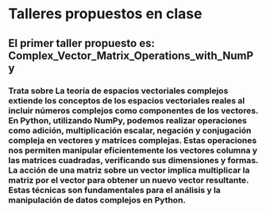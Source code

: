 # Talleres propuestos en clase
## El primer taller propuesto es: Complex_Vector_Matrix_Operations_with_NumPy
### Trata sobre La teoría de espacios vectoriales complejos extiende los conceptos de los espacios vectoriales reales al incluir números complejos como componentes de los vectores. En Python, utilizando NumPy, podemos realizar operaciones como adición, multiplicación escalar, negación y conjugación compleja en vectores y matrices complejas. Estas operaciones nos permiten manipular eficientemente los vectores columna y las matrices cuadradas, verificando sus dimensiones y formas. La acción de una matriz sobre un vector implica multiplicar la matriz por el vector para obtener un nuevo vector resultante. Estas técnicas son fundamentales para el análisis y la manipulación de datos complejos en Python.
